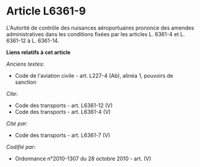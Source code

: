 # Article L6361-9

L'Autorité de contrôle des nuisances aéroportuaires prononce des amendes administratives dans les conditions fixées par les
articles L. 6361-4 et L. 6361-12 à L. 6361-14.

**Liens relatifs à cet article**

_Anciens textes_:

  - Code de l'aviation civile - art. L227-4 (Ab), alinéa 1, pouvoirs de sanction

_Cite_:

  - Code des transports - art. L6361-12 (V)
  - Code des transports - art. L6361-4 (V)

_Cité par_:

  - Code des transports - art. L6361-7 (V)

_Codifié par_:

  - Ordonnance n°2010-1307 du 28 octobre 2010 - art. (V)
